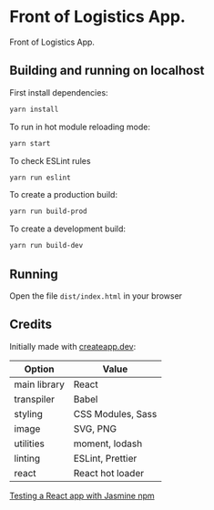 # Front of Logistics App.

Front of Logistics App.

## Building and running on localhost

First install dependencies:

```sh
yarn install
```

To run in hot module reloading mode:

```sh
yarn start
```

To check ESLint rules

```sh
yarn run eslint
```

To create a production build:

```sh
yarn run build-prod
```

To create a development build:

```sh
yarn run build-dev
```

## Running

Open the file `dist/index.html` in your browser

## Credits

Initially made with [createapp.dev](https://createapp.dev/):  

| Option | Value |
| - | - |
| main library | React|
| transpiler | Babel|
| styling | CSS Modules, Sass|
| image | SVG, PNG|
| utilities | moment, lodash|
| linting | ESLint, Prettier|
| react | React hot loader|

[Testing a React app with Jasmine npm](https://jasmine.github.io/tutorials/react_with_npm)
